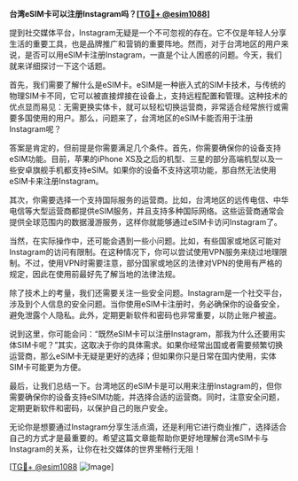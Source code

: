 **台湾eSIM卡可以注册Instagram吗？[[TG💪+ @esim1088](https://t.me/s/esim1088)]**

提到社交媒体平台，Instagram无疑是一个不可忽视的存在。它不仅是年轻人分享生活的重要工具，也是品牌推广和营销的重要阵地。然而，对于台湾地区的用户来说，是否可以用eSIM卡注册Instagram，一直是个让人困惑的问题。今天，我们就来详细探讨一下这个话题。

首先，我们需要了解什么是eSIM卡。eSIM是一种嵌入式的SIM卡技术，与传统的物理SIM卡不同，它可以被直接焊接在设备上，支持远程配置和管理。这种技术的优点显而易见：无需更换实体卡，就可以轻松切换运营商，非常适合经常旅行或需要多国使用的用户。那么，问题来了，台湾地区的eSIM卡能否用于注册Instagram呢？

答案是肯定的，但前提是你需要满足几个条件。首先，你需要确保你的设备支持eSIM功能。目前，苹果的iPhone XS及之后的机型、三星的部分高端机型以及一些安卓旗舰手机都支持eSIM。如果你的设备不支持这项功能，那自然无法使用eSIM卡来注册Instagram。

其次，你需要选择一个支持国际服务的运营商。比如，台湾地区的远传电信、中华电信等大型运营商都提供eSIM服务，并且支持多种国际网络。这些运营商通常会提供全球范围内的数据漫游服务，这样你就能够通过eSIM卡访问Instagram了。

当然，在实际操作中，还可能会遇到一些小问题。比如，有些国家或地区可能对Instagram的访问有限制。在这种情况下，你可以尝试使用VPN服务来绕过地理限制。不过，使用VPN时需要注意，部分国家或地区的法律对VPN的使用有严格的规定，因此在使用前最好先了解当地的法律法规。

除了技术上的考量，我们还需要关注一些安全问题。Instagram是一个社交平台，涉及到个人信息的安全问题。当你使用eSIM卡注册时，务必确保你的设备安全，避免泄露个人隐私。此外，定期更新软件和密码也非常重要，以防止账户被盗。

说到这里，你可能会问：“既然eSIM卡可以注册Instagram，那我为什么还要用实体SIM卡呢？”其实，这取决于你的具体需求。如果你经常出国或者需要频繁切换运营商，那么eSIM卡无疑是更好的选择；但如果你只是日常在国内使用，实体SIM卡可能更为方便。

最后，让我们总结一下。台湾地区的eSIM卡是可以用来注册Instagram的，但你需要确保你的设备支持eSIM功能，并选择合适的运营商。同时，注意安全问题，定期更新软件和密码，以保护自己的账户安全。

无论你是想要通过Instagram分享生活点滴，还是利用它进行商业推广，选择适合自己的方式才是最重要的。希望这篇文章能帮助你更好地理解台湾eSIM卡与Instagram的关系，让你在社交媒体的世界里畅行无阻！

[[TG💪+ @esim1088](https://t.me/s/esim1088) ![Image](https://i.postimg.cc/4NQfJmqS/Snipaste-2025-05-13-00-14-12.png)]
